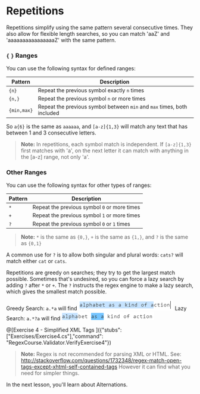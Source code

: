 # Repetitions

Repetitions simplify using the same pattern several consecutive times. They also allow for flexible length searches, so you can match 'aaZ' and 'aaaaaaaaaaaaaaaaZ' with the same pattern.

### `{` `}` Ranges

You can use the following syntax for defined ranges:

| Pattern | Description |
| ------ | ------ |
| `{n}` | Repeat the previous symbol exactly `n` times |
| `{n,}` | Repeat the previous symbol `n` or more times |
| `{min,max}` | Repeat the previous symbol between `min` and `max` times, both included |

So `a{6}` is the same as `aaaaaa`, and `[a-z]{1,3}` will match any text that has between 1 and 3 consecutive letters.
>**Note:** In repetitions, each symbol match is independent. If `[a-z]{1,3}` first matches with 'a', on the next letter it can match with anything in the [a-z] range, not only 'a'.

### Other Ranges

You can use the following syntax for other types of ranges:

| Pattern | Description |
| ------ | ------ |
| `*` | Repeat the previous symbol `0` or more times  |
| `+` | Repeat the previous symbol `1` or more times |
| `?` | Repeat the previous symbol `0` or `1` times |

>**Note:** `*` is the same as `{0,}`, `+` is the same as `{1,}`, and `?` is the same as `{0,1}`

A common use for `?` is to allow both singular and plural words: `cats?` will match either `cat` or `cats`. 

Repetitions are greedy on searches; they try to get the largest match possible. Sometimes that's undesired, so you can force a lazy search by adding `?` after `*` or `+`.
The `?` instructs the regex engine to make a lazy search, which gives the smallest match possible.

Greedy Search: `a.*a` will find ![Greedy Search](/images/greedy.png)
Lazy Search: `a.*?a` will find ![Lazy Search](/images/lazy.png)

@[Exercise 4 - Simplified XML Tags ]({"stubs": ["Exercises/Exercise4.cs"],"command": "RegexCourse.Validator.VerifyExercise4"})

>**Note:** Regex is not recommended for parsing XML or HTML. See: http://stackoverflow.com/questions/1732348/regex-match-open-tags-except-xhtml-self-contained-tags 
However it can find what you need for simpler things.

In the next lesson, you'll learn about Alternations.

